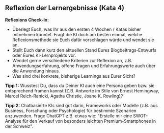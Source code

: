 ## Reflexion der Lernergebnisse (Kata 4)

**Reflexions Check-In:**

- Überlegt Euch, was Ihr aus den ersten 4 Wochen / Katas bisher mitnehmen konntet. Fragt die KI doch am besten einmal, welche Reflexionsmethode sie Euch dafür vorschlagen würde und wendet sie an.
- Stellt Euch dann kurz den aktuellen Stand Eures Blogbeitrags-Entwurfs oder Eures KI-Lernprojekts vor.
- Wendet gerne verschiedene Kriterien zur Reflexion an, z.B. Anwendungserfahrung, offene Fragen und Erfahrungswerte auch über die Anwendung hinaus.
- Was sind drei konkrete, bisherige Learnings aus Eurer Sicht?

**Tipp 1:** Wusstest Du, dass du Deiner KI auch eine Persona geben bzw. sie entsprechend framen kannst (Z.B. Antworte im Stile von Ernest Hemingway, Marcel Reich-Ranicki, Agatha Christie, Joane K. Rowling)?

**Tipp 2:** Chatbasierte KIs sind gut darin, Frameworks oder Modelle (z.B. aus Business, Forschung oder Psychologie) für bestimmte Szenarien anzuwenden. Frage ChatGPT z.B. etwas wie: "Erstelle mir eine SWOT-Analyse für den Verkauf von besonders leichten Premium-Smartphones in der Schweiz".
